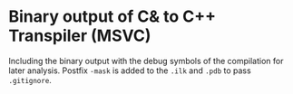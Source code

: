 # Binary output of C& to C++ Transpiler (MSVC)
Including the binary output with the debug symbols of the compilation for later analysis.
Postfix `-mask` is added to the `.ilk` and `.pdb` to pass `.gitignore`.